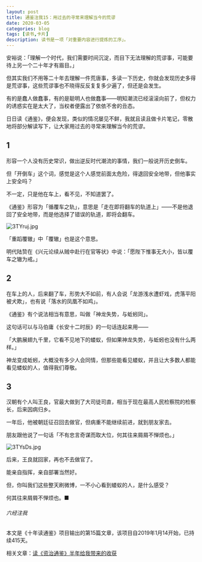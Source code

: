 ```yaml
---
layout: post
title: 通鉴注我15：用过去的寻常来理解当今的荒谬
date: 2020-03-05
categories: blog
tags: [读书,卡片]
description: 读书是一项「对重要内容进行提炼的工序」。
---
```


安裕说：「理解一个时代，我们需要时间沉淀，而目下无法理解的荒谬事，可能要待上另一个二十年才有眉目。」

但其实我们不用等二十年去理解一件荒唐事，多读一下历史，你就会发现历史多得是荒谬事，这些荒谬事也不晓得反反复复多少遍了，但还是会发生。

有的是蠢人做蠢事，有的是聪明人也做蠢事——明知潮流已经滚滚向前了，但权力的诱惑实在是太大了，当权者便露出了依依不舍的丑态。

日日读《通鉴》，便会发现，类似的情况屡见不鲜，我就且读且做卡片笔记，零散地将部分解读写下，让大家用过去的寻常来理解当今的荒谬。

## 1

形容一个人没有历史常识，做出逆反时代潮流的事情，我们一般说开历史倒车。

但「开倒车」这个词，感觉是这个人感觉前面太危险，得退回安全地带，但他事实上安全吗？

不一定，只是他在车上，看不见，不知道罢了。

《通鉴》形容为「循覆车之轨」，意思是「走在即将翻车的轨道上」——不是他退回了安全地带，而是他选择了错误的轨道，即将会翻车。


![3TYruj.jpg](https://s2.ax1x.com/2020/03/05/3TYruj.jpg)
 
「重蹈覆辙」中「覆辙」也是这个意思。

明代陆贽在《兴元论续从贼中赴行在官等状》中说：「愿陛下惟事无大小，皆以覆车之辙为戒。」

## 2

在车上的人，后来翻了车，形势大不如前，有人会说「龙游浅水遭虾戏，虎落平阳被犬欺」，也有说「落水的凤凰不如鸡」。

《通鉴》有个说法相当有意思，叫做「神龙失势，与蚯蚓同」。

这句话可以与马伯庸《长安十二时辰》的一句话连起来用——

「大鹏展翅九千里，它看不见地下的蝼蚁，但如果神龙失势，与蚯蚓也没有什么两样。」

神龙变成蚯蚓，大概没有多少人会同情，但那些能看见蝼蚁，并且让大多数人都能看见蝼蚁的人，值得我们尊敬。

## 3 

汉朝有个人叫王良，官最大做到了大司徒司直，相当于现在最高人民检察院的检察长，后来因病归乡。

一年后，他被朝廷征召回去做官，但病重不能继续前进，就到朋友家去。

朋友跟他说了一句话「不有忠言奇谋而取大位，何其往来屑屑不惮烦也。」

![3TYsDs.jpg](https://s2.ax1x.com/2020/03/05/3TYsDs.jpg)

后来，王良就回家，再也不去做官了。

能亲自指挥，亲自部署当然好。

但，你叫我们这些整天刷微博，一不小心看到蝼蚁的人，是什么感受？

何其往来屑屑不惮烦也。■



###### 六经注我

本文是《十年读通鉴》项目输出的第15篇文章，该项目自2019年1月14开始，已持续415天。

相关文章：[读《资治通鉴》半年给我带来的收获](http://mp.weixin.qq.com/s?__biz=MzA4MTQ0NDQxNg==&mid=2650640223&idx=1&sn=6cb0967ce0b5b6c72f7dc7caaa989842&chksm=879dc470b0ea4d661660f42af807d5397cc925edaa2e76a6b911b2b2f7d5c20f878dfac34f16&token=61241537&lang=zh_CN#rd)
